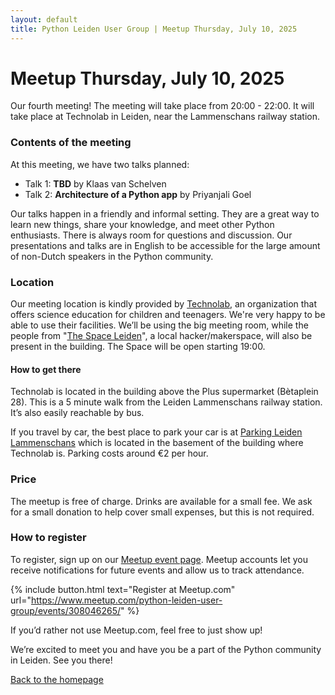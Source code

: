 ```yaml
---
layout: default
title: Python Leiden User Group | Meetup Thursday, July 10, 2025
---
```


# Meetup Thursday, July 10, 2025

Our fourth meeting! The meeting will take place from 20:00 - 22:00. It will take place at
Technolab in Leiden, near the Lammenschans railway station.

### Contents of the meeting

At this meeting, we have two talks planned:

- Talk 1: **TBD** by Klaas van Schelven
- Talk 2: **Architecture of a Python app** by Priyanjali Goel

Our talks happen in a friendly and informal setting. They are a great way to learn new things, share your knowledge, and meet other Python enthusiasts.
There is always room for questions and discussion.
Our presentations and talks are in English to
be accessible for the large amount of non-Dutch speakers in the Python community.

### Location

Our meeting location is kindly provided by [Technolab](https://www.technolableiden.nl/), an organization that offers
science education for children and teenagers. We're very happy to be able to use their facilities.
We’ll be using the big meeting room, while the
people from "[The Space Leiden](https://spaceleiden.nl/)", a local hacker/makerspace, will also be present in the
building. The Space will be open starting 19:00.

#### How to get there

Technolab is located in the building above the Plus supermarket (Bètaplein 28).
This is a 5 minute walk from the Leiden Lammenschans railway station. It’s also easily reachable by bus.

If you travel by car, the best place to park your car is at [Parking Leiden Lammenschans](https://parkingleidenlammenschans.nl/)
which is located in the basement of the building where Technolab is. Parking costs around €2 per hour.

### Price

The meetup is free of charge. Drinks are available for a small fee. We ask for a small donation to help cover small expenses, but this is not required.

### How to register

To register, sign up on our [Meetup event page](https://www.meetup.com/python-leiden-user-group/events/308046265/).
Meetup accounts let you receive notifications for future events and allow us to track attendance.

{% include button.html text="Register at Meetup.com" url="https://www.meetup.com/python-leiden-user-group/events/308046265/" %}

If you’d rather not use Meetup.com, feel free to just show up!

We’re excited to meet you and have you be a part of the Python community in Leiden. See you there!

[Back to the homepage](/)
